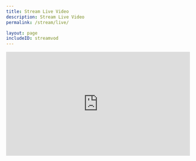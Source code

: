 ```yaml
---
title: Stream Live Video
description: Stream Live Video
permalink: /stream/live/

layout: page
includeID: streamvod
---
```

<div style="position: relative; padding-top: 56.25%;"><iframe src="https://iframe.videodelivery.net/cceb4a4692affef81d001437755ef04c?muted=true&preload=true&loop=true&autoplay=true&defaultTextTrack=en&poster=https%3A%2F%2Fvideodelivery.net%2Fcceb4a4692affef81d001437755ef04c%2Fthumbnails%2Fthumbnail.jpg%3Ftime%3D%26height%3D600" style="border: none; position: absolute; top: 0; left: 0; height: 100%; width: 100%;" allow="accelerometer; gyroscope; autoplay; encrypted-media; picture-in-picture;" allowfullscreen="true"></iframe></div>